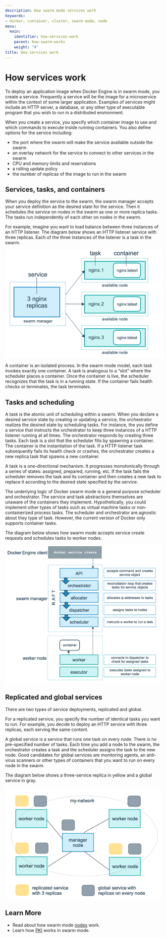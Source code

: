 ```yaml
---
description: How swarm mode services work
keywords:
- docker, container, cluster, swarm mode, node
menu:
  main:
    identifier: how-services-work
    parent: how-swarm-works
    weight: "4"
title: How services work
---
```


# How services work

To deploy an application image when Docker Engine is in swarm mode, you create a
service. Frequently a service will be the image for a microservice within the
context of some larger application. Examples of services might include an HTTP
server, a database, or any other type of executable program that you wish to run
in a distributed environment.

When you create a service, you specify which container image to use and which
commands to execute inside running containers. You also define options for the
service including:

* the port where the swarm will make the service available outside the swarm
* an overlay network for the service to connect to other services in the swarm
* CPU and memory limits and reservations
* a rolling update policy
* the number of replicas of the image to run in the swarm

## Services, tasks, and containers

When you deploy the service to the swarm, the swarm manager accepts your service
definition as the desired state for the service. Then it schedules the service
on nodes in the swarm as one or more replica tasks. The tasks run independently
of each other on nodes in the swarm.

For example, imagine you want to load balance between three instances of an HTTP
listener. The diagram below shows an HTTP listener service with three replicas.
Each of the three instances of the listener is a task in the swarm.

![services diagram](../images/services-diagram.png)

A container is an isolated process.  In the swarm mode model, each task invokes
exactly one container. A task is analogous to a “slot” where the scheduler
places a container. Once the container is live, the scheduler recognizes that
the task is in a running state.  If the container fails health checks or
terminates, the task terminates.

## Tasks and scheduling

A task is the atomic unit of scheduling within a swarm.  When you declare a
desired service state by creating or updating a service, the orchestrator
realizes the desired state by scheduling tasks. For instance, the you define a
service that instructs the orchestrator to keep three instances of a HTTP
listener running at all times. The orchestrator responds by creating three
tasks. Each task is a slot that the scheduler fills by spawning a container. The
container is the instantiation of the task. If a HTTP listener task subsequently
fails its health check or crashes, the orchestrator creates a new replica task
that spawns a new container.

A task is a one-directional mechanism. It progresses monotonically through a
series of states: assigned, prepared, running, etc.  If the task fails the
scheduler removes the task and its container and then creates a new task to
replace it according to the desired state specified by the service.

The underlying logic of Docker swarm mode is a general purpose scheduler and
orchestrator.  The service and task abstractions themselves are unaware of the
containers they implement.  Hypothetically, you could implement other types of
tasks such as virtual machine tasks or non-containerized process tasks.  The
scheduler and orchestrator are agnostic about they type of task. However, the
current version of Docker only supports container tasks.

The diagram below shows how swarm mode accepts service create requests and
schedules tasks to worker nodes.

![services flow](../images/service-lifecycle.png)

## Replicated and global services

There are two types of service deployments, replicated and global.

For a replicated service, you specify the number of identical tasks you want to
run. For example, you decide to deploy an HTTP service with three replicas, each
serving the same content.

A global service is a service that runs one task on every node. There is no
pre-specified number of tasks. Each time you add a node to the swarm, the
orchestrator creates a task and the scheduler assigns the task to the new node.
Good candidates for global services are monitoring agents, an anti-virus
scanners or other types of containers that you want to run on every node in the
swarm.

The diagram below shows a three-service replica in yellow and a global service
in gray.

![global vs replicated services](../images/replicated-vs-global.png)

## Learn More

* Read about how swarm mode [nodes](services.md) work.
* Learn how [PKI](pki.md) works in swarm mode.
